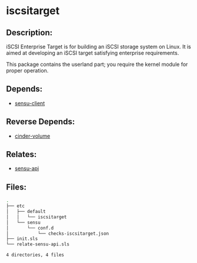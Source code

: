 # iscsitarget

## Description:

iSCSI Enterprise Target is for building an iSCSI storage system on Linux. It is aimed at developing an iSCSI target satisfying enterprise requirements.

This package contains the userland part; you require the kernel module for proper operation.

## Depends:

  -  [sensu-client](salt/sensu-client)

## Reverse Depends:

  -  [cinder-volume](salt/cinder-volume)

## Relates:

  -  [sensu-api](salt/sensu-api)

## Files:

```bash
.
├── etc
│   ├── default
│   │   └── iscsitarget
│   └── sensu
│       └── conf.d
│           └── checks-iscsitarget.json
├── init.sls
└── relate-sensu-api.sls

4 directories, 4 files
```
